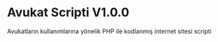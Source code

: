 # Avukat Scripti V1.0.0

Avukatların kullanımlarına yönelik PHP ile kodlanmış internet sitesi scripti


